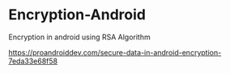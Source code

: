 # Encryption-Android
Encryption in android using RSA Algorithm

https://proandroiddev.com/secure-data-in-android-encryption-7eda33e68f58
